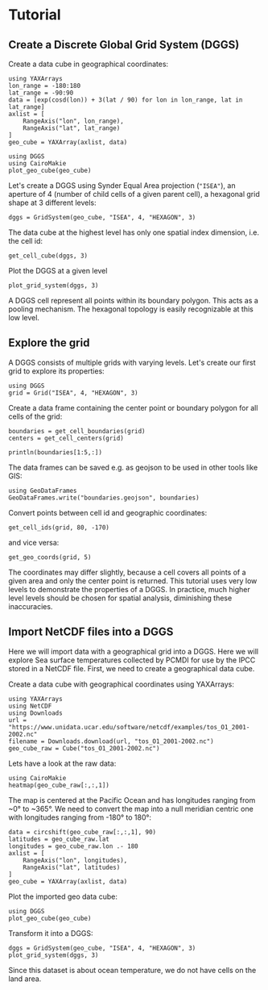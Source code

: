 # Tutorial

## Create a Discrete Global Grid System (DGGS)

Create a data cube in geographical coordinates:

```@example dggs
using YAXArrays
lon_range = -180:180
lat_range = -90:90
data = [exp(cosd(lon)) + 3(lat / 90) for lon in lon_range, lat in lat_range]
axlist = [
    RangeAxis("lon", lon_range),
    RangeAxis("lat", lat_range)
]
geo_cube = YAXArray(axlist, data)
```

```@example dggs
using DGGS
using CairoMakie
plot_geo_cube(geo_cube)
```

Let's create a DGGS using Synder Equal Area projection (`"ISEA"`), an aperture of 4 (number of child cells of a given parent cell), a hexagonal grid shape at 3 different levels:

```@example dggs
dggs = GridSystem(geo_cube, "ISEA", 4, "HEXAGON", 3)
```

The data cube at the highest level has only one spatial index dimension, i.e. the cell id:

```@example dggs
get_cell_cube(dggs, 3)
```

Plot the DGGS at a given level

```@example dggs
plot_grid_system(dggs, 3)
```

A DGGS cell represent all points within its boundary polygon.
This acts as a pooling mechanism.
The hexagonal topology is easily recognizable at this low level.

## Explore the grid

A DGGS consists of multiple grids with varying levels.
Let's create our first grid to explore its properties:

```@example grid
using DGGS
grid = Grid("ISEA", 4, "HEXAGON", 3)
```

Create a data frame containing the center point or boundary polygon for all cells of the grid:

```@example grid
boundaries = get_cell_boundaries(grid)
centers = get_cell_centers(grid)

println(boundaries[1:5,:])
```

The data frames can be saved e.g. as geojson to be used in other tools like GIS:

```@example grid
using GeoDataFrames
GeoDataFrames.write("boundaries.geojson", boundaries)
```

Convert points between cell id and geographic coordinates:

```@example grid
get_cell_ids(grid, 80, -170)
```

and vice versa:

```@example grid
get_geo_coords(grid, 5)
```

The coordinates may differ slightly, because a cell covers all points of a given area and only the center point is returned.
This tutorial uses very low levels to demonstrate the properties of a DGGS.
In practice, much higher level levels should be chosen for spatial analysis, diminishing these inaccuracies.

## Import NetCDF files into a DGGS 

Here we will import data with a geographical grid into a DGGS.
Here we will explore Sea surface temperatures collected by PCMDI for use by the IPCC stored in a NetCDF file.
First, we need to create a geographical data cube.

Create a data cube with geographical coordinates using YAXArrays:

```@example netcdf
using YAXArrays
using NetCDF
using Downloads
url = "https://www.unidata.ucar.edu/software/netcdf/examples/tos_O1_2001-2002.nc"
filename = Downloads.download(url, "tos_O1_2001-2002.nc")
geo_cube_raw = Cube("tos_O1_2001-2002.nc")
```

Lets have a look at the raw data:

```@example netcdf
using CairoMakie
heatmap(geo_cube_raw[:,:,1])
```

The map is centered at the Pacific Ocean and has longitudes ranging from ~0° to ~365°.
We need to convert the map into a null meridian centric one with longitudes ranging from -180° to 180°:

```@example netcdf
data = circshift(geo_cube_raw[:,:,1], 90)
latitudes = geo_cube_raw.lat
longitudes = geo_cube_raw.lon .- 180
axlist = [
    RangeAxis("lon", longitudes),
    RangeAxis("lat", latitudes)
]
geo_cube = YAXArray(axlist, data)
```

Plot the imported geo data cube:

```@example netcdf
using DGGS
plot_geo_cube(geo_cube)
```

Transform it into a DGGS:

```@example netcdf
dggs = GridSystem(geo_cube, "ISEA", 4, "HEXAGON", 3)
plot_grid_system(dggs, 3)
```

Since this dataset is about ocean temperature, we do not have cells on the land area.